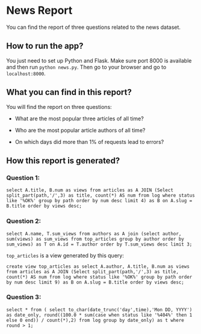 # News Report

You can find the report of three questions related to the news dataset.

## How to run the app?

You just need to set up Python and Flask. Make sure port 8000 is available and then run `python news.py`. Then go to your browser and go to `localhost:8000`.

## What you can find in this report?

You will find the report on three questions:
* What are the most popular three articles of all time?

* Who are the most popular article authors of all time? 

* On which days did more than 1% of requests lead to errors?

## How this report is generated?

### Question 1:

`select A.title, B.num as views
 from articles as A
 JOIN (Select split_part(path,'/',3) as title, count(*) AS num
   from log where status like '%OK%'
   group by path
   order by num desc limit 4) as B
 on A.slug = B.title order by views desc;`
 
 
 ### Question 2:
 
 `select A.name, T.sum_views
  from authors as A join (select author, sum(views) as sum_views
    from top_articles
    group by author
    order by sum_views) as T
   on A.id = T.author
   order by T.sum_views desc limit 3;`
   
 `top_articles` is a view generated by this query:
 
 `create view top_articles as select A.author, A.title, B.num as views from articles as A JOIN (Select split_part(path,'/',3) as title, count(*) AS num from log where status like '%OK%' group by path order by num desc limit 9) as B on A.slug = B.title order by views desc;`
 
 ### Question 3:
 
 `select * from (
    select to_char(date_trunc('day',time),'Mon DD, YYYY') as date_only,
    round((100.0 * sum(case when status like '%404%' then 1 else 0 end)) / count(*),2)
    from log group by date_only) as t
  where round > 1;`

